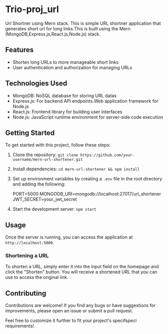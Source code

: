 # Trio-proj_url
Url Shortner using Mern stack.
This is simple URL shortner application that generates short url for long links.This is built using the Mern (MongoDB,Express.js,React.js,Node.js) stack.

## Features
- Shorten long URLs to more manageable short links
- User authentication and authorization for managing URLs
  
## Technologies Used
- MongoDB: NoSQL database for storing URL datas 
- Express.js: For backend API endpoints.Web application framework for Node.js 
- React.js: Frontend library for building user interfaces
- Node.js: JavaScript runtime environment for server-side code execution

## Getting Started
To get started with this project, follow these steps:

1. Clone the repository: `git clone https://github.com/your-username/mern-url-shortener.git`
2. Install dependencies: `cd mern-url-shortener && npm install`
3. Set up environment variables by creating a `.env` file in the root directory and adding the following:

    
    PORT=5000
    MONGODB_URI=mongodb://localhost:27017/url_shortener
    JWT_SECRET=your_jwt_secret
    

4. Start the development server: `npm start`

## Usage

Once the server is running, you can access the application at `http://localhost:5000`.

### Shortening a URL

To shorten a URL, simply enter it into the input field on the homepage and click the "Shorten" button. You will receive a shortened URL that you can use to access the original link.

## Contributing

Contributions are welcome! If you find any bugs or have suggestions for improvements, please open an issue or submit a pull request.

Feel free to customize it further to fit your project's specifspeci requirements!
